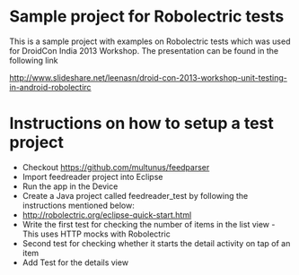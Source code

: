 Sample project for Robolectric tests
==========

This is a sample project with examples on Robolectric tests which was used for DroidCon India 2013 Workshop. The presentation can be found in the following link

http://www.slideshare.net/leenasn/droid-con-2013-workshop-unit-testing-in-android-robolectirc

Instructions on how to setup a test project
=============

* Checkout https://github.com/multunus/feedparser
* Import feedreader project into Eclipse
* Run the app in the Device
* Create a Java project called feedreader_test by following the instructions mentioned below:
*    http://robolectric.org/eclipse-quick-start.html
* Write the first test for checking the number of items in the list view - This uses HTTP mocks with Robolectric
* Second test for checking whether it starts the detail activity on tap of an item
* Add Test for the details view
